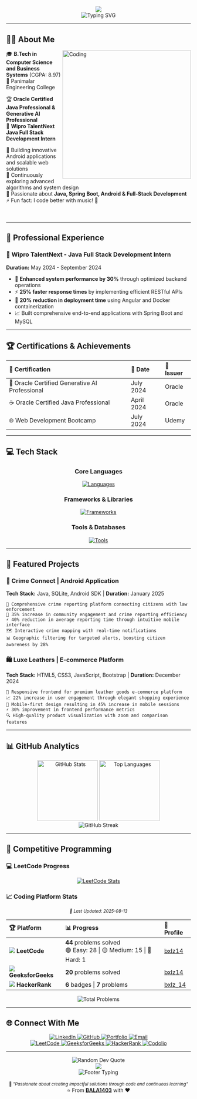 # 

<div align="center">
  <img src="https://capsule-render.vercel.app/api?type=waving&color=gradient&customColorList=0,2,2,5,30&height=200&section=header&text=Balaganesh.S.B&fontSize=70&fontAlignY=35&animation=twinkling&fontColor=ffffff" />
</div>

<div align="center">
  <img src="https://readme-typing-svg.herokuapp.com?font=JetBrains+Mono&size=22&duration=2500&pause=1000&color=00D9FF&center=true&vCenter=true&width=650&lines=Oracle+Certified+Java+Developer+%E2%9A%A1;Full+Stack+Developer+%F0%9F%9A%80;Android+Developer+%F0%9F%93%B1;Problem+Solver+%F0%9F%A7%A9;Always+Learning+%F0%9F%93%9A" alt="Typing SVG" />
</div>

---

## 👨‍💻 About Me

<img align="right" alt="Coding" width="350" src="https://raw.githubusercontent.com/abhisheknaiidu/abhisheknaiidu/master/code.gif">

🎓 **B.Tech in Computer Science and Business Systems** (CGPA: 8.97)  
🏫 Panimalar Engineering College

🏆 **Oracle Certified Java Professional & Generative AI Professional**  
💼 **Wipro TalentNext Java Full Stack Development Intern**

🔭 Building innovative Android applications and scalable web solutions  
🌱 Continuously exploring advanced algorithms and system design  
💬 Passionate about **Java, Spring Boot, Android & Full-Stack Development**  
⚡ Fun fact: I code better with music! 🎵

<br clear="both"/>

---

## 🚀 Professional Experience

### 💼 **Wipro TalentNext - Java Full Stack Development Intern**
**Duration:** May 2024 - September 2024

- 🚀 **Enhanced system performance by 30%** through optimized backend operations
- ⚡ **25% faster response times** by implementing efficient RESTful APIs
- 🐳 **20% reduction in deployment time** using Angular and Docker containerization
- 📈 Built comprehensive end-to-end applications with Spring Boot and MySQL

---

## 🏆 Certifications & Achievements

<div align="center">

| 🏅 **Certification** | 📅 **Date** | 🏢 **Issuer** |
|:---------------------|:------------|:--------------|
| 🤖 Oracle Certified Generative AI Professional | July 2024 | Oracle |
| ☕ Oracle Certified Java Professional | April 2024 | Oracle |
| 🌐 Web Development Bootcamp | July 2024 | Udemy |

</div>

---

## 💻 Tech Stack

<div align="center">

### **Core Languages**
[![Languages](https://skillicons.dev/icons?i=java,python,c,cpp,js,html,css&theme=dark)](https://skillicons.dev)

### **Frameworks & Libraries**
[![Frameworks](https://skillicons.dev/icons?i=spring,react,angular,bootstrap,nodejs&theme=dark)](https://skillicons.dev)

### **Tools & Databases**
[![Tools](https://skillicons.dev/icons?i=mysql,sqlite,git,github,docker,idea,vscode,androidstudio,firebase&theme=dark)](https://skillicons.dev)

</div>

---

## 🎯 Featured Projects

### **🚨 Crime Connect | Android Application**
**Tech Stack:** Java, SQLite, Android SDK | **Duration:** January 2025

```
📱 Comprehensive crime reporting platform connecting citizens with law enforcement
🎯 35% increase in community engagement and crime reporting efficiency  
⚡ 40% reduction in average reporting time through intuitive mobile interface
🗺️ Interactive crime mapping with real-time notifications
📊 Geographic filtering for targeted alerts, boosting citizen awareness by 28%
```

### **🛍️ Luxe Leathers | E-commerce Platform**
**Tech Stack:** HTML5, CSS3, JavaScript, Bootstrap | **Duration:** December 2024

```
🎨 Responsive frontend for premium leather goods e-commerce platform
📈 22% increase in user engagement through elegant shopping experience
📱 Mobile-first design resulting in 45% increase in mobile sessions  
⚡ 30% improvement in frontend performance metrics
🔍 High-quality product visualization with zoom and comparison features
```

---

## 📊 GitHub Analytics

<div align="center">
  <img src="https://github-readme-stats.vercel.app/api?username=BALA1403&show_icons=true&theme=tokyonight&hide_border=true&count_private=true&include_all_commits=true&bg_color=0D1117&title_color=00D9FF&text_color=FFFFFF&icon_color=00D9FF" alt="GitHub Stats" height="165"/>
  
  <img src="https://github-readme-stats.vercel.app/api/top-langs/?username=BALA1403&layout=compact&theme=tokyonight&hide_border=true&langs_count=8&bg_color=0D1117&title_color=00D9FF&text_color=FFFFFF" alt="Top Languages" height="165"/>
</div>

<div align="center">
  <img src="https://github-readme-streak-stats.herokuapp.com/?user=BALA1403&theme=tokyonight&hide_border=true&background=0D1117&stroke=00D9FF&ring=00D9FF&fire=FF6B6B&currStreakLabel=00D9FF" alt="GitHub Streak" />
</div>

---

## 🏅 Competitive Programming

### **💻 LeetCode Progress**
<div align="center">
  <a href="https://leetcode.com/bxlz14" target="_blank">
    <img src="https://leetcard.jacoblin.cool/bxlz14?theme=dark&font=Karma&ext=heatmap" alt="LeetCode Stats" />
  </a>
</div>

### **📈 Coding Platform Stats**
<div align="center">
  <sub><em>📅 Last Updated: 2025-08-13</em></sub>
</div>

<div align="center">
  
| 🏆 **Platform** | 📊 **Progress** | 🔗 **Profile** |
|:----------------|:----------------|:---------------|
| <img src="https://img.icons8.com/external-tal-revivo-shadow-tal-revivo/20/58A6FF/external-level-up-your-coding-skills-and-quickly-land-a-job-logo-shadow-tal-revivo.png"/> **LeetCode** | **44** problems solved<br/>🟢 Easy: 28 \| 🟡 Medium: 15 \| 🔴 Hard: 1 | [bxlz14](https://leetcode.com/bxlz14) |
| <img src="https://img.icons8.com/color/20/000000/GeeksforGeeks.png"/> **GeeksforGeeks** | **20** problems solved | [bxlz14](https://auth.geeksforgeeks.org/user/bxlz14) |
| <img src="https://img.icons8.com/external-tal-revivo-shadow-tal-revivo/20/58A6FF/external-hackerrank-is-a-technology-company-that-focuses-on-competitive-programming-logo-shadow-tal-revivo.png"/> **HackerRank** | **6** badges \| **7** problems | [bxlz_14](https://www.hackerrank.com/bxlz_14) |

</div>

<div align="center">
  <img src="https://img.shields.io/badge/Total%20Problems%20Solved-64+-FF6B6B?style=for-the-badge&logo=target&logoColor=white" alt="Total Problems" />
</div>

---

## 🌐 Connect With Me

<div align="center">
  <a href="https://linkedin.com/in/balaganesh-sb" target="_blank">
    <img src="https://img.shields.io/badge/LinkedIn-0077B5?style=for-the-badge&logo=linkedin&logoColor=white" alt="LinkedIn" />
  </a>
  <a href="https://github.com/BALA1403" target="_blank">
    <img src="https://img.shields.io/badge/GitHub-181717?style=for-the-badge&logo=github&logoColor=white" alt="GitHub" />
  </a>
  <a href="https://bala1403.github.io/portfolio" target="_blank">
    <img src="https://img.shields.io/badge/Portfolio-FF5722?style=for-the-badge&logo=About.me&logoColor=white" alt="Portfolio" />
  </a>
  <a href="mailto:bxlz143@gmail.com" target="_blank">
    <img src="https://img.shields.io/badge/Email-D14836?style=for-the-badge&logo=gmail&logoColor=white" alt="Email" />
  </a>
</div>

<div align="center">
  <a href="https://leetcode.com/bxlz14" target="_blank">
    <img src="https://img.shields.io/badge/LeetCode-FFA116?style=for-the-badge&logo=leetcode&logoColor=white" alt="LeetCode" />
  </a>
  <a href="https://www.geeksforgeeks.org/user/bxlz14" target="_blank">
    <img src="https://img.shields.io/badge/GeeksforGeeks-298D46?style=for-the-badge&logo=geeksforgeeks&logoColor=white" alt="GeeksforGeeks" />
  </a>
  <a href="https://www.hackerrank.com/bxlz_14" target="_blank">
    <img src="https://img.shields.io/badge/HackerRank-2EC866?style=for-the-badge&logo=hackerrank&logoColor=white" alt="HackerRank" />
  </a>
  <a href="https://codolio.com/profile/bxlz.14" target="_blank">
    <img src="https://img.shields.io/badge/Codolio-4285F4?style=for-the-badge&logo=google&logoColor=white" alt="Codolio" />
  </a>
</div>

---

<div align="center">
  <img src="https://quotes-github-readme.vercel.app/api?type=horizontal&theme=tokyonight" alt="Random Dev Quote" />
</div>

<div align="center">
  <img src="https://capsule-render.vercel.app/api?type=waving&color=gradient&customColorList=0,2,2,5,30&height=100&section=footer" />
</div>

<div align="center">
  <img src="https://readme-typing-svg.herokuapp.com?font=JetBrains+Mono&size=16&duration=3000&pause=1000&color=00D9FF&center=true&vCenter=true&width=500&lines=Thanks+for+visiting!+%E2%AD%90;Let's+build+something+amazing+together!+%F0%9F%9A%80" alt="Footer Typing" />
  <br><br>
  <sub>💫 <em>"Passionate about creating impactful solutions through code and continuous learning"</em></sub>
  <br>
  ⭐️ From <a href="https://github.com/BALA1403"><strong>BALA1403</strong></a> with ❤️
</div>